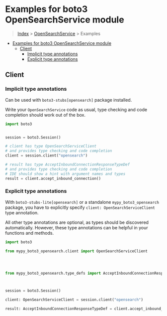 <a id="examples-for-boto3-opensearchservice-module"></a>

# Examples for boto3 OpenSearchService module

> [Index](../README.md) > [OpenSearchService](./README.md) > Examples

- [Examples for boto3 OpenSearchService module](#examples-for-boto3-opensearchservice-module)
  - [Client](#client)
    - [Implicit type annotations](#implicit-type-annotations)
    - [Explicit type annotations](#explicit-type-annotations)

<a id="client"></a>

## Client

<a id="implicit-type-annotations"></a>

### Implicit type annotations

Can be used with `boto3-stubs[opensearch]` package installed.

Write your `OpenSearchService` code as usual, type checking and code completion
should work out of the box.

```python
import boto3


session = boto3.Session()

# client has type OpenSearchServiceClient
# and provides type checking and code completion
client = session.client("opensearch")

# result has type AcceptInboundConnectionResponseTypeDef
# and provides type checking and code completion
# IDE should show a hint with argument names and types
result = client.accept_inbound_connection()
```

<a id="explicit-type-annotations"></a>

### Explicit type annotations

With `boto3-stubs-lite[opensearch]` or a standalone `mypy_boto3_opensearch`
package, you have to explicitly specify `client: OpenSearchServiceClient` type
annotation.

All other type annotations are optional, as types should be discovered
automatically. However, these type annotations can be helpful in your functions
and methods.

```python
import boto3

from mypy_boto3_opensearch.client import OpenSearchServiceClient




from mypy_boto3_opensearch.type_defs import AcceptInboundConnectionResponseTypeDef



session = boto3.Session()

client: OpenSearchServiceClient = session.client("opensearch")

result: AcceptInboundConnectionResponseTypeDef = client.accept_inbound_connection()
```
